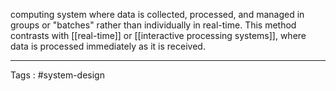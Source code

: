 computing system where data is collected, processed, and managed in groups or "batches" rather than individually in real-time. This method contrasts with [[real-time]] or [[interactive processing systems]], where data is processed immediately as it is received.



---

Tags : #system-design 